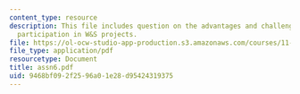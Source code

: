 ```yaml
---
content_type: resource
description: This file includes question on the advantages and challenges of community
  participation in W&S projects.
file: https://ol-ocw-studio-app-production.s3.amazonaws.com/courses/11-479-water-and-sanitation-infrastructure-planning-in-developing-countries-spring-2005/9468bf092f2596a01e28d95424319375_assn6.pdf
file_type: application/pdf
resourcetype: Document
title: assn6.pdf
uid: 9468bf09-2f25-96a0-1e28-d95424319375
---
```

